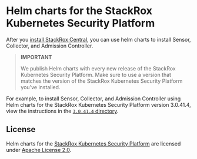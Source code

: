 # Helm charts for the StackRox Kubernetes Security Platform

After you [install StackRox Central](https://help.stackrox.com/docs/get-started/quick-start/#install-stackrox-central),
you can use helm charts to install Sensor, Collector, and Admission Controller.

> **IMPORTANT**
>
> We publish Helm charts with every new release of the StackRox Kubernetes
> Security Platform. Make sure to use a version that matches the version of the
> StackRox Kubernetes Security Platform you've installed.

For example, to install  Sensor, Collector, and Admission Controller using Helm
charts for the StackRox Kubernetes Security Platform version 3.0.41.4, view the
instructions in the
[`3.0.41.4` directory](https://github.com/stackrox/helm-charts/tree/master/3.0.41.4).

## License

Helm charts for the [StackRox Kubernetes Security Platform](https://www.stackrox.com/platform/)
are licensed under [Apache License 2.0](./LICENSE).
